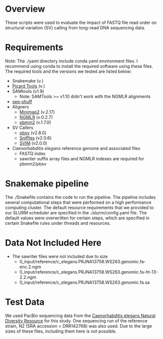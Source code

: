 # Overview

These scripts were used to evaluate the impact of FASTQ file read order on structural variation (SV) calling from long-read DNA sequencing data.

# Requirements

Note: The ./yaml directory include conda yaml environment files. I recommend using conda to install the required software using these files. The required tools and the versions we tested are listed below:

* Snakemake (v.)
* [Picard Tools](https://broadinstitute.github.io/picard/) (v.)
* SAMtools (v1.9)
	* Note: SAMTools >= v1.10 didn't work with the NGMLR alignments
* [seq-shuff](https://github.com/thackl/seq-scripts/blob/master/bin/seq-shuf)
* Aligners
	* [Minimap2](https://github.com/lh3/minimap2) (v.2.17)
	* [NGMLR](https://github.com/philres/ngmlr) (v.0.2.7)
	* [pbmm2](https://github.com/PacificBiosciences/pbmm2) (v.1.7.0)
* SV Callers
	* [pbsv](https://github.com/PacificBiosciences/pbsv) (v2.8.0)
	* [Sniffles](https://github.com/fritzsedlazeck/Sniffles) (v2.0.6)
	* [SVIM](https://github.com/eldariont/svim) (v2.0.0)
* *Caenorhabditis elegans* reference genome and associated files
 	* FASTQ index
	* sawriter suffix array files and NGMLR indexes are required for pbmm2/pbsv

# Snakemake pipeline

The ./Snakefile contains the code to run the pipeline. The pipeline includes several computational steps that were performed on a high performance computing cluster. The default resource requirements that we provided to our SLURM scheduler are specified in the ./slurm/config.yaml file. The default values were overwritten for certain steps, which are specified in certain Snakefile rules under threads and resources.

# Data Not Included Here

* The sawriter files were not included due to size
	* 0_input/reference/c_elegans.PRJNA13758.WS263.genomic.fa-enc.2.ngm
	* 0_input/reference/c_elegans.PRJNA13758.WS263.genomic.fa-ht-13-2.2.ngm
	* 0_input/reference/c_elegans.PRJNA13758.WS263.genomic.fa.sa


# Test Data

We used PacBio sequencing data from the [Caenorhabditis elegans Natural Diversity Resource](https://www.elegansvariation.org/) for this study. One sequencing run of the reference strain, N2 (SRA accession = DRR142768)⁠ was also used. Due to the large sizes of these files, including them here is not possible.
